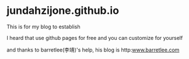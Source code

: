 # jundahzijone.github.io

This is for my blog to establish 

I heard that  use github pages for free and you can customize for yourself 

and thanks to barretlee(李靖)'s help, his blog is http:www.barretlee.com

